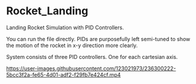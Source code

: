 # Rocket_Landing
Landing Rocket Simulation with PID Controllers.

You can run the file directly. PIDs are purposefully left semi-tuned to show the motion of the rocket in x-y direction more clearly.

System consists of three PID controllers. One for each cartesian axis. 



https://user-images.githubusercontent.com/123021973/236300222-5bcc3f2a-fe65-4d01-adf2-f29fb7e424cf.mp4

